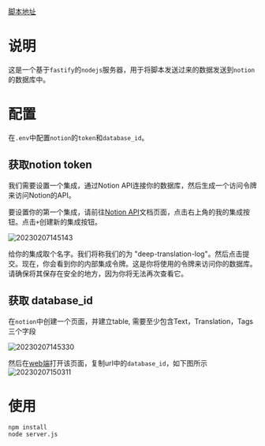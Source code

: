 <!--
 * @Description: 
 * @Version: 2.0
 * @Author: Zhiqing Zhong
 * @Date: 2023-02-07 13:23:53
 * @LastEditors: Zhiqing Zhong
 * @LastEditTime: 2023-02-07 15:04:35
-->

[脚本地址](https://greasyfork.org/zh-CN/scripts/459564-deepl%E7%BF%BB%E8%AF%91%E8%AE%B0%E5%BD%95%E5%90%8C%E6%AD%A5%E8%87%B3notion)


# 说明

这是一个基于`fastify`的`nodejs`服务器，用于将脚本发送过来的数据发送到`notion`的数据库中。

# 配置
在`.env`中配置`notion`的`token`和`database_id`。
## 获取notion token
我们需要设置一个集成，通过Notion API连接你的数据库，然后生成一个访问令牌来访问Notion的API。

要设置你的第一个集成，请前往[Notion API](https://www.notion.so/my-integrations)文档页面，点击右上角的我的集成按钮。点击`+`创建新的集成按钮。

![20230207145143](http://cdn.ziuch.cn/vs/20230207145143.png)

给你的集成取个名字。我们将称我们的为 "deep-translation-log"。然后点击提交。现在，你会看到你的内部集成令牌。这是你将使用的令牌来访问你的数据库。请确保将其保存在安全的地方，因为你将无法再次查看它。

## 获取 database_id
在`notion`中创建一个页面，并建立table, 需要至少包含Text，Translation，Tags三个字段

![20230207145330](http://cdn.ziuch.cn/vs/20230207145330.png)

然后在[web端](https://www.notion.so/)打开该页面，复制url中的`database_id`，如下图所示
![20230207150311](http://cdn.ziuch.cn/vs/20230207150311.png)

# 使用
```shell
npm install
node server.js
```